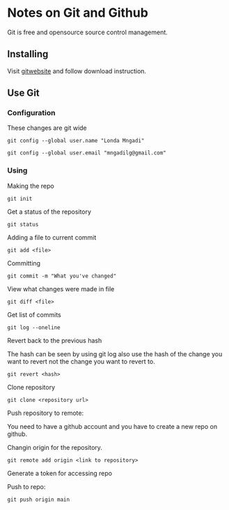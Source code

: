 # Notes on Git and Github

Git is free and opensource source control management.

## Installing

Visit [gitwebsite](https://git-scm.com/downloads) and follow download instruction.

## Use Git

### Configuration

These changes are git wide

```
git config --global user.name "Londa Mngadi"
```

```
git config --global user.email "mngadilg@gmail.com"
```

### Using

Making the repo

```
git init
```

Get a status of the repository

```
git status
```

Adding a file to current commit

```
git add <file>
```

Committing 

```
git commit -m "What you've changed" 
```

View what changes were made in file

```
git diff <file>
```

Get list of commits

```
git log --oneline
```

Revert back to the previous hash

The hash can be seen by using git log also use the hash of the change you want to revert not the change you want to revert to.

```
git revert <hash>
```

Clone repository

```
git clone <repository url>
```

Push repository to remote:

You need to have a github account and you have to create a new repo on github.

Changin origin for the repository.

```
git remote add origin <link to repository>
```
Generate a token for accessing repo

Push to repo:

```
git push origin main
```
